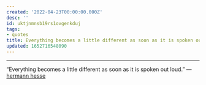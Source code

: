 ```yaml
---
created: '2022-04-23T00:00:00.000Z'
desc: ''
id: uktjnmnsb19rs1ovgenkduj
tags:
- quotes
title: Everything becomes a little different as soon as it is spoken out loud
updated: 1652716548090
---
```

   
***   
   
“Everything becomes a little different as soon as it is spoken out loud.” —[hermann hesse](../../resources/people/hermann%20hesse.md)